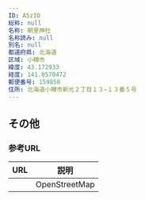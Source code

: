 ```yaml
---
ID: A5zIO
総称: null
名称: 朝里神社
名称読み: null
別名: null
都道府県: 北海道
区域: 小樽市
緯度: 43.172933
経度: 141.0570472
郵便番号: 159850
住所: 北海道小樽市新光２丁目１３−１３番５号
---
```


## その他

### 参考URL

| URL | 説明          |
| --- | ------------- |
|     | OpenStreetMap |
